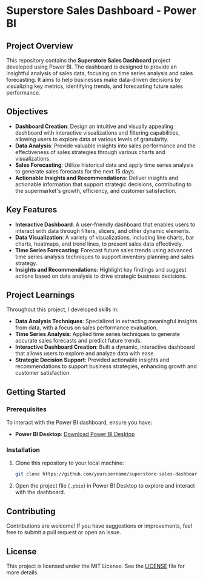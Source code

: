 <!-- @format -->

# Superstore Sales Dashboard - Power BI

## Project Overview

This repository contains the **Superstore Sales Dashboard** project developed using Power BI. The dashboard is designed to provide an insightful analysis of sales data, focusing on time series analysis and sales forecasting. It aims to help businesses make data-driven decisions by visualizing key metrics, identifying trends, and forecasting future sales performance.

## Objectives

- **Dashboard Creation**: Design an intuitive and visually appealing dashboard with interactive visualizations and filtering capabilities, allowing users to explore data at various levels of granularity.
- **Data Analysis**: Provide valuable insights into sales performance and the effectiveness of sales strategies through various charts and visualizations.
- **Sales Forecasting**: Utilize historical data and apply time series analysis to generate sales forecasts for the next 15 days.
- **Actionable Insights and Recommendations**: Deliver insights and actionable information that support strategic decisions, contributing to the supermarket's growth, efficiency, and customer satisfaction.

## Key Features

- **Interactive Dashboard**: A user-friendly dashboard that enables users to interact with data through filters, slicers, and other dynamic elements.
- **Data Visualization**: A variety of visualizations, including line charts, bar charts, heatmaps, and trend lines, to present sales data effectively.
- **Time Series Forecasting**: Forecast future sales trends using advanced time series analysis techniques to support inventory planning and sales strategy.
- **Insights and Recommendations**: Highlight key findings and suggest actions based on data analysis to drive strategic business decisions.

## Project Learnings

Throughout this project, I developed skills in:

- **Data Analysis Techniques**: Specialized in extracting meaningful insights from data, with a focus on sales performance evaluation.
- **Time Series Analysis**: Applied time series techniques to generate accurate sales forecasts and predict future trends.
- **Interactive Dashboard Creation**: Built a dynamic, interactive dashboard that allows users to explore and analyze data with ease.
- **Strategic Decision Support**: Provided actionable insights and recommendations to support business strategies, enhancing growth and customer satisfaction.

## Getting Started

### Prerequisites

To interact with the Power BI dashboard, ensure you have:

- **Power BI Desktop**: [Download Power BI Desktop](https://powerbi.microsoft.com/desktop/)

### Installation

1. Clone this repository to your local machine:

   ```bash
   git clone https://github.com/yourusername/superstore-sales-dashboard.git
   ```

2. Open the project file (`.pbix`) in Power BI Desktop to explore and interact with the dashboard.

## Contributing

Contributions are welcome! If you have suggestions or improvements, feel free to submit a pull request or open an issue.

## License

This project is licensed under the MIT License. See the [LICENSE](LICENSE) file for more details.
